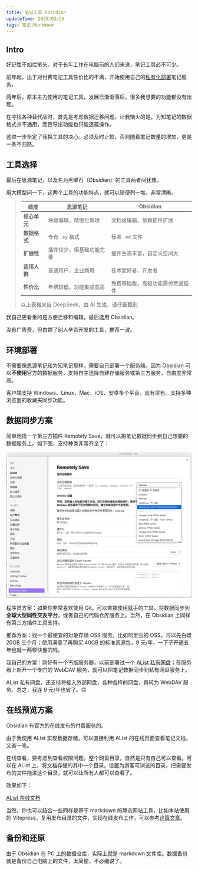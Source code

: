 ```yaml
---
title: 笔记工具 Obsidian
updateTime: 2025/03/25
tags: 笔记|Markdown
---
```


## Intro
好记性不如烂笔头。对于长年工作在电脑前的人们来说，笔记工具必不可少。

前年起，出于对付费笔记工具性价比的不满，开始使用自己的[私有化部署](/EXPERIENCE/wiz)笔记服务。

两年后，原本主力使用的笔记工具，发展已渐渐落后，很多我想要的功能都没有出现。

在寻找各种替代品时，首先是考虑数据迁移问题。让我恼火的是，为知笔记的数据格式并不通用，而且导出功能也只能逐篇操作。

这进一步坚定了我换工具的决心。必须及时止损，否则随着笔记数量的增加，更是一条不归路。

## 工具选择
最后在思源笔记，以及名为黑曜石（Obsidian）的工具两者间犹豫。

用大模型问一下，这两个工具的功能特点，就可以随便列一堆，非常清晰。

> | **维度**       | **思源笔记**                          | **Obsidian**                          |
> |----------------|--------------------------------------|---------------------------------------|
> | **核心单元**   | 块级编辑，精细化管理                 | 文档级编辑，依赖插件扩展             |
> | **数据格式**   | 专有 `.sy` 格式                      | 标准 `.md` 文件                      |
> | **扩展性**     | 插件较少，但基础功能完善             | 插件生态丰富，自定义空间大          |
> | **适用人群**   | 普通用户、企业商用                   | 技术爱好者、开发者                  |
> | **性价比**     | 年费较低，功能集成度高               | 免费基础版，高级功能需付费或插件    |
>
> 以上表格来自 DeepSeek，由 AI 生成，请仔细甄别

我自己更看重的是方便迁移和编辑，最后选用 Obsidian。

没有广告费，但白嫖了别人辛苦开发的工具，推荐一波。

## 环境部署
不需要像思源笔记和为知笔记那样，需要自己部署一个服务端。因为 Obsidian 可以**不使用**官方的数据服务，支持自主选择自建存储服务或第三方服务，自由度非常高。

客户端支持 Windows、Linux、Mac、iOS、安卓多个平台，应有尽有。支持多种浏览器的收藏夹同步功能。

## 数据同步方案
简单地找一个第三方插件 Remotely Save，就可以把笔记数据同步到自己想要的数据服务上。如下图，支持种类非常齐全了：

![Remotely Save](/assets/docs/obsidian01.png)

程序员方案：如果你非常喜欢使用 Git，可以直接使用就手的工具，将数据同步到**全球大型同性交友平台**，或者自己的代码仓库服务上。当然，在 Obsidian 上同样有第三方插件工具支持。

推荐方案：找一个最便宜的对象存储 OSS 服务。比如阿里云的 OSS，可以先白嫖 20GB 三个月；使用满意了再购买 40GB 的标准资源包，9 元/年，一下子开通五年也就一两顿快餐的钱。

我自己的方案：刚好有一个丐版服务器，以前部署过一个 [AList 私有网盘](/EXPERIENCE/AList)；在服务器上新开一个专门的 WebDAV 服务，就可以把笔记数据同步到私有网盘服务上。

AList 私有网盘，还支持将接入外部网盘，各种各样的网盘，再转为 WebDAV 服务。总之，我连 9 元/年也省了。🙃

## 在线预览方案

Obsidian 有官方的在线发布的付费服务的。

由于我使用 AList 实现数据存储，可以直接利用 AList 的在线页面查看笔记文档，又省一笔。

在线查看，要考虑到查看权限问题。整个网盘目录，自然是只有自己可以查看。可以在 AList 上，将文档存储的其中一个目录，设置为游客可浏览的目录，把需要发布的文件拖进这个目录，就可以让所有人都可以查看了。

效果如下：

[AList 在线文档](https://note.ceil.top:80/Publish/%E6%AC%A2%E8%BF%8E.md)

当然，你也可以结合一些同样是基于 markdown 的静态网站工具，比如本站使用的 Vitepress，复用发布目录的文件，实现在线发布工作，可以参考[这篇文章](https://ceil.top/CODES/vitepress-play-around.html)。

## 备份和还原
由于 Obsidian 在 PC 上的数据仓库，实际上就是 markdown 文件库。数据备份就是备份自己电脑上的文件，太简便，不必细说了。


